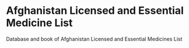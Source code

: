 # Afghanistan Licensed and Essential Medicine List
 Database and book of Afghanistan Licensed and Essential Medicines List
